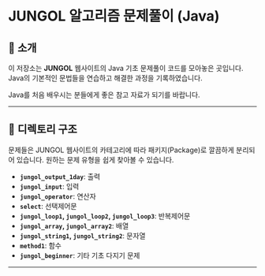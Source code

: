# JUNGOL 알고리즘 문제풀이 (Java)

## 📖 소개

이 저장소는 **JUNGOL** 웹사이트의 Java 기초 문제풀이 코드를 모아놓은 곳입니다. Java의 기본적인 문법들을 연습하고 해결한 과정을 기록하였습니다.

Java를 처음 배우시는 분들에게 좋은 참고 자료가 되기를 바랍니다.

---

## 📂 디렉토리 구조

문제들은 JUNGOL 웹사이트의 카테고리에 따라 패키지(Package)로 깔끔하게 분리되어 있습니다. 원하는 문제 유형을 쉽게 찾아볼 수 있습니다.

-   **`jungol_output_1day`**: 출력
-   **`jungol_input`**: 입력
-   **`jungol_operator`**: 연산자
-   **`select`**: 선택제어문
-   **`jungol_loop1`, `jungol_loop2`, `jungol_loop3`**: 반복제어문
-   **`jungol_array`, `jungol_array2`**: 배열
-   **`jungol_string1`, `jungol_string2`**: 문자열
-   **`method1`**: 함수
-   **`jungol_beginner`**: 기타 기초 다지기 문제

---
